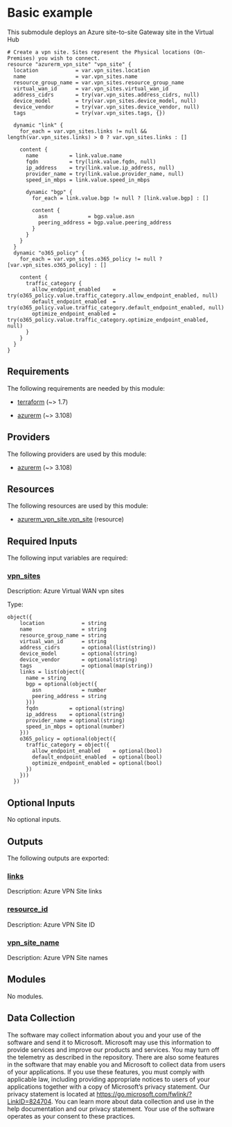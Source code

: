 <!-- BEGIN_TF_DOCS -->
# Basic example

This submodule deploys an Azure site-to-site Gateway site in the Virtual Hub

```hcl
# Create a vpn site. Sites represent the Physical locations (On-Premises) you wish to connect.
resource "azurerm_vpn_site" "vpn_site" {
  location            = var.vpn_sites.location
  name                = var.vpn_sites.name
  resource_group_name = var.vpn_sites.resource_group_name
  virtual_wan_id      = var.vpn_sites.virtual_wan_id
  address_cidrs       = try(var.vpn_sites.address_cidrs, null)
  device_model        = try(var.vpn_sites.device_model, null)
  device_vendor       = try(var.vpn_sites.device_vendor, null)
  tags                = try(var.vpn_sites.tags, {})

  dynamic "link" {
    for_each = var.vpn_sites.links != null && length(var.vpn_sites.links) > 0 ? var.vpn_sites.links : []

    content {
      name          = link.value.name
      fqdn          = try(link.value.fqdn, null)
      ip_address    = try(link.value.ip_address, null)
      provider_name = try(link.value.provider_name, null)
      speed_in_mbps = link.value.speed_in_mbps

      dynamic "bgp" {
        for_each = link.value.bgp != null ? [link.value.bgp] : []

        content {
          asn             = bgp.value.asn
          peering_address = bgp.value.peering_address
        }
      }
    }
  }
  dynamic "o365_policy" {
    for_each = var.vpn_sites.o365_policy != null ? [var.vpn_sites.o365_policy] : []

    content {
      traffic_category {
        allow_endpoint_enabled    = try(o365_policy.value.traffic_category.allow_endpoint_enabled, null)
        default_endpoint_enabled  = try(o365_policy.value.traffic_category.default_endpoint_enabled, null)
        optimize_endpoint_enabled = try(o365_policy.value.traffic_category.optimize_endpoint_enabled, null)
      }
    }
  }
}
```

<!-- markdownlint-disable MD033 -->
## Requirements

The following requirements are needed by this module:

- <a name="requirement_terraform"></a> [terraform](#requirement\_terraform) (~> 1.7)

- <a name="requirement_azurerm"></a> [azurerm](#requirement\_azurerm) (~> 3.108)

## Providers

The following providers are used by this module:

- <a name="provider_azurerm"></a> [azurerm](#provider\_azurerm) (~> 3.108)

## Resources

The following resources are used by this module:

- [azurerm_vpn_site.vpn_site](https://registry.terraform.io/providers/hashicorp/azurerm/latest/docs/resources/vpn_site) (resource)

<!-- markdownlint-disable MD013 -->
## Required Inputs

The following input variables are required:

### <a name="input_vpn_sites"></a> [vpn\_sites](#input\_vpn\_sites)

Description: Azure Virtual WAN vpn sites

Type:

```hcl
object({
    location            = string
    name                = string
    resource_group_name = string
    virtual_wan_id      = string
    address_cidrs       = optional(list(string))
    device_model        = optional(string)
    device_vendor       = optional(string)
    tags                = optional(map(string))
    links = list(object({
      name = string
      bgp = optional(object({
        asn             = number
        peering_address = string
      }))
      fqdn          = optional(string)
      ip_address    = optional(string)
      provider_name = optional(string)
      speed_in_mbps = optional(number)
    }))
    o365_policy = optional(object({
      traffic_category = object({
        allow_endpoint_enabled    = optional(bool)
        default_endpoint_enabled  = optional(bool)
        optimize_endpoint_enabled = optional(bool)
      })
    }))
  })
```

## Optional Inputs

No optional inputs.

## Outputs

The following outputs are exported:

### <a name="output_links"></a> [links](#output\_links)

Description: Azure VPN Site links

### <a name="output_resource_id"></a> [resource\_id](#output\_resource\_id)

Description: Azure VPN Site ID

### <a name="output_vpn_site_name"></a> [vpn\_site\_name](#output\_vpn\_site\_name)

Description: Azure VPN Site names

## Modules

No modules.

<!-- markdownlint-disable-next-line MD041 -->
## Data Collection

The software may collect information about you and your use of the software and send it to Microsoft. Microsoft may use this information to provide services and improve our products and services. You may turn off the telemetry as described in the repository. There are also some features in the software that may enable you and Microsoft to collect data from users of your applications. If you use these features, you must comply with applicable law, including providing appropriate notices to users of your applications together with a copy of Microsoft’s privacy statement. Our privacy statement is located at <https://go.microsoft.com/fwlink/?LinkID=824704>. You can learn more about data collection and use in the help documentation and our privacy statement. Your use of the software operates as your consent to these practices.
<!-- END_TF_DOCS -->